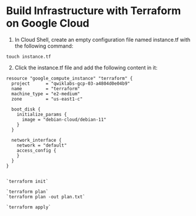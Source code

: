 # Build Infrastructure with Terraform on Google Cloud

1) In Cloud Shell, create an empty configuration file named instance.tf with the following command:

`touch instance.tf`

2) Click the instance.tf file and add the following content in it:

```
resource "google_compute_instance" "terraform" {
  project      = "qwiklabs-gcp-03-a4804d0e04b9"
  name         = "terraform"
  machine_type = "e2-medium"
  zone         = "us-east1-c"

  boot_disk {
    initialize_params {
      image = "debian-cloud/debian-11"
    }
  }

  network_interface {
    network = "default"
    access_config {
    }
  }
}


`terraform init`

`terraform plan`
`terraform plan -out plan.txt`

`terraform apply`
